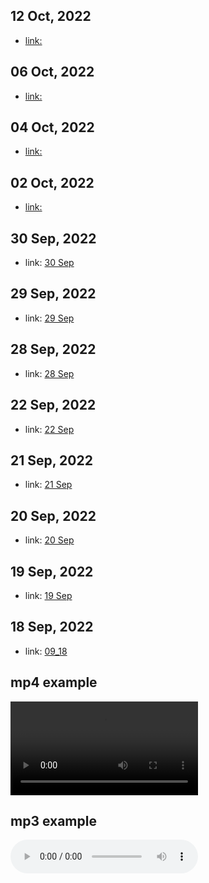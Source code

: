 ## 12 Oct, 2022

-  [link:](./10_12.md)

## 06 Oct, 2022

-  [link:](./10_06.md)

## 04 Oct, 2022

-  [link:](./10_04.md)


## 02 Oct, 2022

- [link:](./10_02.md)


## 30 Sep, 2022

- link: [30 Sep](./09_30.md)


## 29 Sep, 2022

- link: [29 Sep](./09_29.md)


## 28 Sep, 2022

- link: [28 Sep](./09_28.md)


## 22 Sep, 2022

- link: [22 Sep](./09_22.md)


## 21 Sep, 2022

- link: [21 Sep](./09_21.md)


## 20 Sep, 2022

- link: [20 Sep](./09_20.md)


## 19 Sep, 2022

- link: [19 Sep](./09_19.md)


## 18 Sep, 2022

- link: [09_18](./09_18.md)



## mp4 example

<video controls="controls">
  <source type="video/mp4" src="./mov_bbb.mp4"></source>
  <p>Your browser does not support the video element.</p>
</video>

## mp3 example

<audio controls="controls">
  <source type="audio/mp3" src="./file_example_MP3.mp3"></source>
  <p>Your browser does not support the audio element.</p>
</audio>
